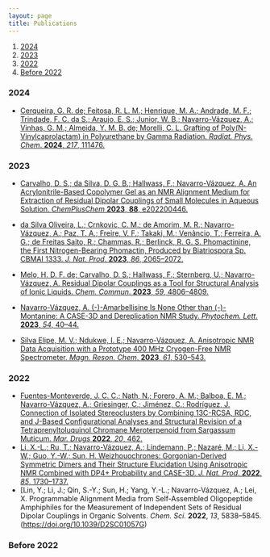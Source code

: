 ```yaml
---
layout: page
title: Publications
---
```


1. [2024](#2024)
2. [2023](#2023)
3. [2022](#2022)
4. [Before 2022](#before2022)
   
### 2024<a name="2024"></a>
* [Cerqueira, G. R. de; Feitosa, R. L. M.; Henrique, M. A.; Andrade, M. F.; Trindade, F. C. da S.; Araujo, E. S.; Junior, W. B.; Navarro-Vázquez, A.; Vinhas, G. M.; Almeida, Y. M. B. de; Morelli, C. L. Grafting of Poly(N-Vinylcaprolactam) in Polyurethane by Gamma Radiation. _Radiat. Phys. Chem_. **2024**, _217_, 111476.](doi.org/10.1016/j.radphyschem.2023.111476)


### 2023<a name="2023"></a>
* [Carvalho, D. S.; da Silva, D. G. B.; Hallwass, F.; Navarro-Vázquez, A. An Acrylonitrile-Based Copolymer Gel as an NMR Alignment Medium for Extraction of Residual Dipolar Couplings of Small Molecules in Aqueous Solution. _ChemPlusChem_ **2023**, __88__, e202200446.](doi.org/10.1002/cplu.202200446)
* [da Silva Oliveira, L.; Crnkovic, C. M.; de Amorim, M. R.; Navarro-Vázquez, A.; Paz, T. A.; Freire, V. F.; Takaki, M.; Venâncio, T.; Ferreira, A. G.; de Freitas Saito, R.; Chammas, R.; Berlinck, R. G. S. Phomactinine, the First Nitrogen-Bearing Phomactin, Produced by Biatriospora Sp. CBMAI 1333. _J. Nat. Prod_. **2023**, _86_, 2065–2072.](https://doi.org/10.1021/acs.jnatprod.3c00383)

* [Melo, H. D. F. de; Carvalho, D. S.; Hallwass, F.; Sternberg, U.; Navarro-Vázquez, A. Residual Dipolar Couplings as a Tool for Structural Analysis of Ionic Liquids. _Chem. Commun_. **2023**, _59_, 4806–4809.](https://doi.org/10.1039/D3CC00929G)


* [Navarro-Vázquez, A. (-)-Amarbellisine Is None Other than (-)-Montanine: A CASE-3D and Dereplication NMR Study. _Phytochem. Lett_. **2023**, _54_, 40–44.](https://doi.org/10.1016/j.phytol.2023.01.011)

* [Silva Elipe, M. V.; Ndukwe, I. E.; Navarro-Vázquez, A. Anisotropic NMR Data Acquisition with a Prototype 400 MHz Cryogen-Free NMR Spectrometer. _Magn. Reson. Chem_. **2023**, _61_, 530–543.](https://doi.org/10.1002/mrc.5380)



### 2022<a name="2022"></a>
* [Fuentes-Monteverde, J. C. C.; Nath, N.; Forero, A. M.; Balboa, E. M.; Navarro-Vázquez, A.; Griesinger, C.; Jiménez, C.; Rodríguez, J. Connection of Isolated Stereoclusters by Combining 13C-RCSA, RDC, and J-Based Configurational Analyses and Structural Revision of a Tetraprenyltoluquinol Chromane Meroterpenoid from Sargassum Muticum. _Mar. Drugs_ **2022**, _20_, 462.](https://doi.org/10.3390/md20070462)
* [Li, X.-L.; Ru, T.; Navarro-Vázquez, A.; Lindemann, P.; Nazaré, M.; Li, X.-W.; Guo, Y.-W.; Sun, H. Weizhouochrones: Gorgonian-Derived Symmetric Dimers and Their Structure Elucidation Using Anisotropic NMR Combined with DP4+ Probability and CASE-3D. _J. Nat. Prod_. **2022**, _85_, 1730–1737.](https://doi.org/10.1021/acs.jnatprod.2c00257)
* [Lin, Y.; Li, J.; Qin, S.-Y.; Sun, H.; Yang, Y.-L.; Navarro-Vázquez, A.; Lei, X. Programmable Alignment Media from Self-Assembled Oligopeptide Amphiphiles for the Measurement of Independent Sets of Residual Dipolar Couplings in Organic Solvents. _Chem. Sci._ **2022**, _13_, 5838–5845.(https://doi.org/10.1039/D2SC01057G)



### Before 2022<a name="before2022"></a>


